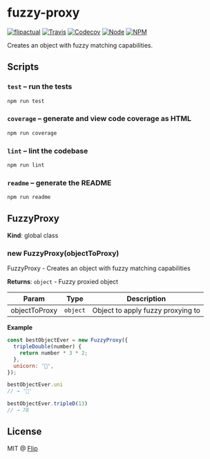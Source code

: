 # fuzzy-proxy

[![flipactual](https://img.shields.io/badge/😋-flipactual-218AC7.svg?style=flat-square)](https://www.flipactual.com/)
[![Travis](https://img.shields.io/travis/flipactual/fuzzy-proxy.svg?style=flat-square)](https://travis-ci.org/flipactual/fuzzy-proxy/)
[![Codecov](https://img.shields.io/codecov/c/github/flipactual/fuzzy-proxy.svg?style=flat-square)](https://codecov.io/gh/flipactual/fuzzy-proxy/)
[![Node](https://img.shields.io/node/v/fuzzy-proxy.svg?style=flat-square)](http://npmjs.com/package/fuzzy-proxy)
[![NPM](https://img.shields.io/npm/v/fuzzy-proxy.svg?style=flat-square)](http://npmjs.com/package/fuzzy-proxy)

Creates an object with fuzzy matching capabilities.

## Scripts

### `test` – run the tests

```sh
npm run test
```

### `coverage` – generate and view code coverage as HTML

```sh
npm run coverage
```

### `lint` – lint the codebase

```sh
npm run lint
```

### `readme` – generate the README

```sh
npm run readme
```

<a name="FuzzyProxy"></a>

## FuzzyProxy
**Kind**: global class  
<a name="new_FuzzyProxy_new"></a>

### new FuzzyProxy(objectToProxy)
FuzzyProxy - Creates an object with fuzzy matching capabilities

**Returns**: <code>object</code> - Fuzzy proxied object  

| Param | Type | Description |
| --- | --- | --- |
| objectToProxy | <code>object</code> | Object to apply fuzzy proxying to |

**Example**  
```js
const bestObjectEver = new FuzzyProxy({
  tripleDouble(number) {
    return number * 3 * 2;
  },
  unicorn: '🦄',
});

bestObjectEver.uni
// → '🦄'

bestObjectEver.tripleD(13)
// → 78
```

## License

MIT @ [Flip](https://github.com/flipactual)
